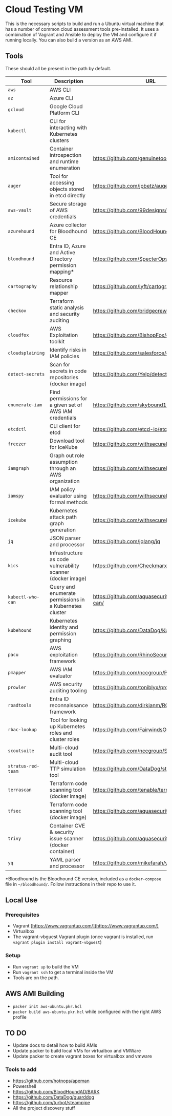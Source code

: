 # Cloud Testing VM

This is the necessary scripts to build and run a Ubuntu virtual machine that has a number of common cloud assessment tools pre-installed. It uses a combination of Vagrant and Ansible to deploy the VM and configure it if running locally. You can also build a version as an AWS AMI.

## Tools

These should all be present in the path by default.

| Tool               | Description                                                 | URL                                                |
| ------------------ | ----------------------------------------------------------- | -------------------------------------------------- |
| `aws`              | AWS CLI                                                     |                                                    |
| `az`               | Azure CLI                                                   |                                                    |
| `gcloud`           | Google Cloud Platform CLI                                   |                                                    |
| `kubectl`          | CLI for interacting with Kubernetes clusters                |                                                    |
| `amicontained`     | Container introspection and runtime enumeration             | <https://github.com/genuinetools/amicontained>     |
| `auger`            | Tool for accessing objects stored in etcd directly          | <https://github.com/jpbetz/auger>                  |
| `aws-vault`        | Secure storage of AWS credentials                           | <https://github.com/99designs/aws-vault>           |
| `azurehound`       | Azure collector for Bloodhound CE                           | <https://github.com/BloodHoundAD/AzureHound>       |
| `bloodhound`       | Entra ID, Azure and Active Directory permission mapping\*   | <https://github.com/SpecterOps/BloodHound/>        |
| `cartography`      | Resource relationship mapper                                | <https://github.com/lyft/cartography>              |
| `checkov`          | Terraform static analysis and security auditing             | <https://github.com/bridgecrewio/checkov>          |
| `cloudfox`         | AWS Exploitation toolkit                                    | <https://github.com/BishopFox/cloudfox>            |
| `cloudsplaining`   | Identify risks in IAM policies                              | <https://github.com/salesforce/cloudsplaining>     |
| `detect-secrets`   | Scan for secrets in code repositories (docker image)        | <https://github.com/Yelp/detect-secrets>           |
| `enumerate-iam`    | Find permissions for a given set of AWS IAM credentials     | <https://github.com/skybound1/enumerate-iam>       |
| `etcdctl`          | CLI client for etcd                                         | <https://github.com/etcd-io/etcd/>                 |
| `freezer`          | Download tool for IceKube                                   | <https://github.com/withsecurelabs/freezer>        |
| `iamgraph`         | Graph out role assumption through an AWS organization       | <https://github.com/withsecurelabs/iamgraph>       |
| `iamspy`           | IAM policy evaluator using formal methods                   | <https://github.com/withsecurelabs/iamspy>         |
| `icekube`          | Kubernetes attack path graph generation                     | <https://github.com/withsecurelabs/icekube>        |
| `jq`               | JSON parser and processor                                   | <https://github.com/jqlang/jq>                     |
| `kics`             | Infrastructure as code vulnerability scanner (docker image) | <https://github.com/Checkmarx/kics>                |
| `kubectl-who-can`  | Query and enumerate permissions in a Kubernetes cluster     | <https://github.com/aquasecurity/kubectl-who-can/> |
| `kubehound`        | Kubernetes identity and permission graphing                 | <https://github.com/DataDog/KubeHound>             |
| `pacu`             | AWS exploitation framework                                  | <https://github.com/RhinoSecurityLabs/pacu>        |
| `pmapper`          | AWS IAM evaluator                                           | <https://github.com/nccgroup/PMapper>              |
| `prowler`          | AWS security auditing tooling                               | <https://github.com/toniblyx/prowler>              |
| `roadtools`        | Entra ID reconnaissance framework                           | <https://github.com/dirkjanm/ROADtools>            |
| `rbac-lookup`      | Tool for looking up Kubernetes roles and cluster roles      | <https://github.com/FairwindsOps/rbac-lookup>      |
| `scoutsuite`       | Multi-cloud audit tool                                      | <https://github.com/nccgroup/ScoutSuite>           |
| `stratus-red-team` | Multi-cloud TTP simulation tool                             | <https://github.com/DataDog/stratus-red-team/>     |
| `terrascan`        | Terraform code scanning tool (docker image)                 | <https://github.com/tenable/terrascan>             |
| `tfsec`            | Terraform code scanning tool (docker image)                 | <https://github.com/aquasecurity/tfsec>            |
| `trivy`            | Container CVE & security issue scanner (docker container)   | <https://github.com/aquasecurity/trivy>            |
| `yq`               | YAML parser and processor                                   | <https://github.com/mikefarah/yq>                  |

\*Bloodhound is the Bloodhound CE version, included as a `docker-compose` file in `~/bloodhound/`. Follow instructions in their repo to use it.

## Local Use

### Prerequisites

- Vagrant [https://www.vagrantup.com/](https://www.vagrantup.com/)
- Virtualbox
- The vagrant-vbguest Vagrant plugin (once vagrant is installed, run `vagrant plugin install vagrant-vbguest`)

### Setup

- Run `vagrant up` to build the VM
- Run `vagrant ssh` to get a terminal inside the VM
- Tools are on the path.

## AWS AMI Building

- `packer init aws-ubuntu.pkr.hcl`
- `packer build aws-ubuntu.pkr.hcl` while configured with the right AWS profile

## TO DO

- Update docs to detail how to build AMIs
- Update packer to build local VMs for virtualbox and VMWare
- Update packer to create vagrant boxes for virtualbox and vmware

### Tools to add

- <https://github.com/hotnops/apeman>
- Powershell
- <https://github.com/BloodHoundAD/BARK>
- <https://github.com/DataDog/guarddog>
- <https://github.com/turbot/steampipe>
- All the project discovery stuff
